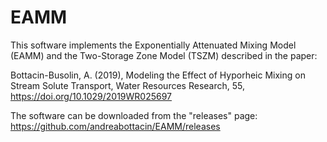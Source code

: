# EAMM
This software implements the Exponentially Attenuated Mixing Model (EAMM) and the Two-Storage Zone Model (TSZM) described in the paper: 

Bottacin-Busolin, A. (2019), Modeling the Effect of Hyporheic Mixing on Stream Solute Transport, Water Resources Research, 55, https://doi.org/10.1029/2019WR025697

The software can be downloaded from the "releases" page: https://github.com/andreabottacin/EAMM/releases
